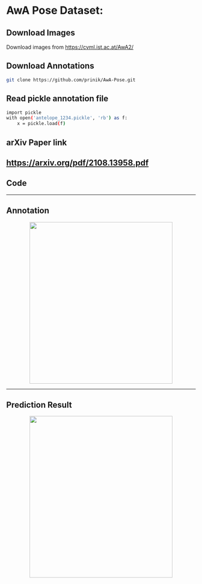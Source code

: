 
AwA Pose Dataset:
============

Download Images
------------
Download images from https://cvml.ist.ac.at/AwA2/

Download Annotations
------------
```bash
git clone https://github.com/prinik/AwA-Pose.git
```
Read pickle annotation file
------------
```bash
import pickle
with open('antelope_1234.pickle', 'rb') as f:
    x = pickle.load(f)

```    
arXiv Paper link
------------
https://arxiv.org/pdf/2108.13958.pdf
------------

Code
------------

------------

Annotation
------------
<p align="center">
<img src="Images/sample.png" width="380" height='430'>
</p>

------------

Prediction Result
------------
<p align="center">
<img src="Images/pred_hr.png" width="380" height='430'>
</p>